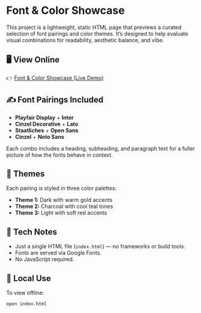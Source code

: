 # Font & Color Showcase

This project is a lightweight, static HTML page that previews a curated selection of font pairings and color themes. It’s designed to help evaluate visual combinations for readability, aesthetic balance, and vibe.

## 🖥️ View Online

👉 [Font & Color Showcase (Live Demo)](https://thirdstacksolutions.github.io/brett_fonts/)

## ✍️ Font Pairings Included

- **Playfair Display** + **Inter**
- **Cinzel Decorative** + **Lato**
- **Staatliches** + **Open Sans**
- **Cinzel** + **Noto Sans**

Each combo includes a heading, subheading, and paragraph text for a fuller picture of how the fonts behave in context.

## 🎨 Themes

Each pairing is styled in three color palettes:

- **Theme 1:** Dark with warm gold accents
- **Theme 2:** Charcoal with cool teal tones
- **Theme 3:** Light with soft red accents

## 🔧 Tech Notes

- Just a single HTML file (`index.html`) — no frameworks or build tools.
- Fonts are served via Google Fonts.
- No JavaScript required.

## 📁 Local Use

To view offline:

```bash
open index.html
```
